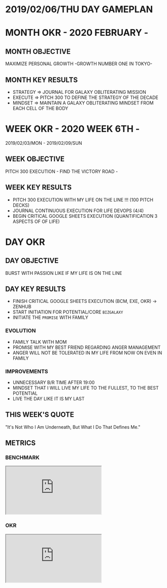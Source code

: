 # 2019/02/06/THU DAY GAMEPLAN

# MONTH OKR - 2020 FEBRUARY -

## MONTH OBJECTIVE

MAXIMIZE PERSONAL GROWTH -GROWTH NUMBER ONE IN TOKYO-

## MONTH KEY RESULTS

- STRATEGY => JOURNAL FOR GALAXY OBLITERATING MISSION
- EXECUTE => PITCH 300 TO DEFINE THE STRATEGY OF THE DECADE
- MINDSET => MAINTAIN A GALAXY OBLITERATING MINDSET FROM EACH CELL OF THE BODY

# WEEK OKR - 2020 WEEK 6TH -

2019/02/03/MON - 2019/02/09/SUN

## WEEK OBJECTIVE

PITCH 300 EXECUTION - FIND THE VICTORY ROAD -

## WEEK KEY RESULTS

- PITCH 300 EXECUTION WITH MY LIFE ON THE LINE !!! (100 PITCH DECKS)
- JOURNAL CONTINUOUS EXECUTION FOR LIFE DEVOPS (4/4)
- BEGIN CRITICAL GOOGLE SHEETS EXECUTION (QUANTIFICATION 3 ASPECTS OF OF LIFE)

# DAY OKR

## DAY OBJECTIVE

BURST WITH PASSION LIKE IF MY LIFE IS ON THE LINE

## DAY KEY RESULTS

- FINISH CRITICAL GOOGLE SHEETS EXECUTION (BCM, EXE, OKR) -> ZENHUB
- START INITIATION FOR POTENTIAL/CORE `BIZGALAXY`
- INITIATE THE `PROMISE` WITH FAMILY

### EVOLUTION

- FAMILY TALK WITH MOM
- PROMISE WITH MY BEST FRIEND REGARDING ANGER MANAGEMENT
- ANGER WILL NOT BE TOLERATED IN MY LIFE FROM NOW ON EVEN IN FAMILY

### IMPROVEMENTS

- UNNECESSARY B/R TIME AFTER 19:00
- MINDSET THAT I WILL LIVE MY LIFE TO THE FULLEST, TO THE BEST POTENTIAL
- LIVE THE DAY LIKE IT IS MY LAST

## THIS WEEK'S QUOTE

"It's Not Who I Am Underneath, But What I Do That Defines Me."

## METRICS

### BENCHMARK

<div class="responsive-iframe">
<iframe src="https://docs.google.com/spreadsheets/d/e/2PACX-1vTpPWIAMTPfc-oKNewk1rz-IaLbIaBbYkntFbdDdH0vzeTMDLjzjPofa-U7Oq78bC5yWef3IJIJLQTt/pubchart?oid=57018353&amp;format=interactive"></iframe>
</div>

### OKR

<div class="responsive-iframe">
<iframe src="https://docs.google.com/spreadsheets/d/e/2PACX-1vQaIxVOhcTO9eL02wk2MaBiuWaxTblpsRkyjCjXV1HvozE_RHMsvMucpmmnw-PLkoBHvXUwpe_GHjNU/pubchart?oid=1922364313&amp;format=interactive"></iframe>
</div>
